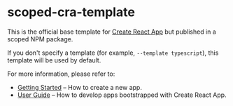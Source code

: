 # scoped-cra-template

This is the official base template for [Create React App](https://github.com/facebook/create-react-app) but published in a scoped NPM package.

If you don't specify a template (for example, `--template typescript`), this template will be used by default.

For more information, please refer to:

- [Getting Started](https://create-react-app.dev/docs/getting-started) – How to create a new app.
- [User Guide](https://create-react-app.dev) – How to develop apps bootstrapped with Create React App.
